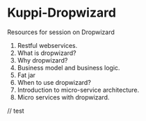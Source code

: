 # Kuppi-Dropwizard
Resources for session on Dropwizard

1. Restful webservices.
2. What is dropwizard?
3. Why dropwizard?
4. Business model and business logic.
5. Fat jar
6. When to use dropwizard?
7. Introduction to micro-service architecture.
8. Micro services with dropwizard.

// test
